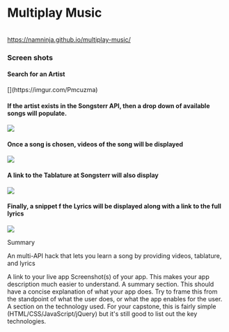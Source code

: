 <h1>Multiplay Music</h1>
<br>
<a href="https://namninja.github.io/multiplay-music/">https://namninja.github.io/multiplay-music/</a>
<br>
<h3>Screen shots</h3
<br>
  <h4>Search for an Artist</h4>
  [](https://imgur.com/Pmcuzma)
  <h4>If the artist exists in the Songsterr API, then a drop down of available songs will populate.</h4>
  <img src="https://imgur.com/uXSxykS">
  <h4>Once a song is chosen, videos of the song will be displayed</h4>
  <img src="https://imgur.com/s659Xy4">
  <h4>A link to the Tablature at Songsterr will also display</h4>
  <img src="https://imgur.com/9gLd6qT">
  <h4>Finally, a snippet f the Lyrics will be displayed along with a link to the full lyrics</h4>
  <img src="https://imgur.com/C9dLm8D">

Summary

An multi-API hack that lets you learn a song by providing videos, tablature, and lyrics



A link to your live app
Screenshot(s) of your app. This makes your app description much easier to understand.
A summary section. This should have a concise explanation of what your app does. Try to frame this from the standpoint of what the user does, or what the app enables for the user.
A section on the technology used. For your capstone, this is fairly simple (HTML/CSS/JavaScript/jQuery) but it's still good to list out the key technologies.
